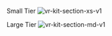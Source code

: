 Small Tier
![vr-kit-section-xs-v1](https://github.com/user-attachments/assets/e871d362-6ae8-4ef8-ac4a-ed9fe4609f65)

Large Tier
![vr-kit-section-md-v1](https://github.com/user-attachments/assets/30aa4ea3-0b15-484b-a7f6-bd5834717fb4)
